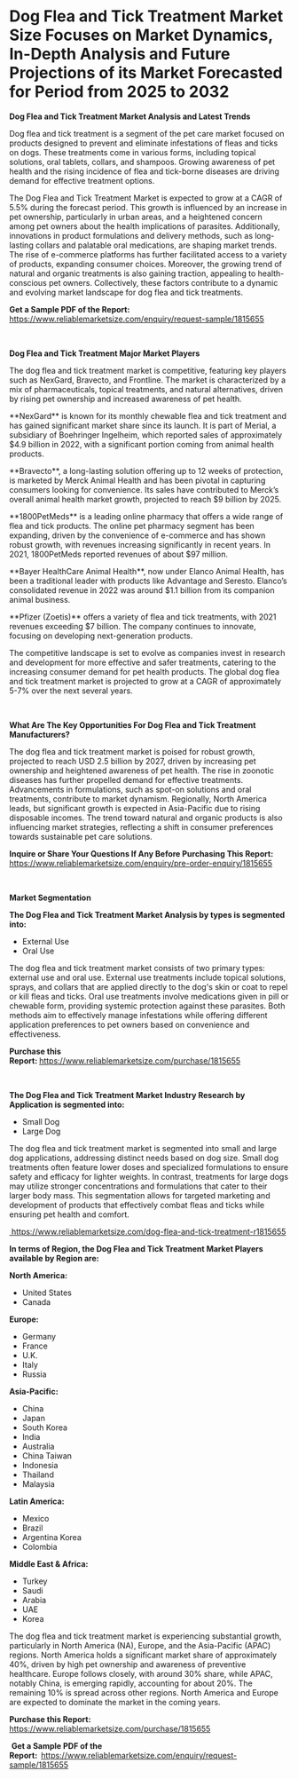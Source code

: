<p><h1>Dog Flea and Tick Treatment Market Size Focuses on Market Dynamics, In-Depth Analysis and Future Projections of its Market Forecasted for Period from 2025 to 2032</h1></p><p><strong>Dog Flea and Tick Treatment Market Analysis and Latest Trends</strong></p>
<p><p>Dog flea and tick treatment is a segment of the pet care market focused on products designed to prevent and eliminate infestations of fleas and ticks on dogs. These treatments come in various forms, including topical solutions, oral tablets, collars, and shampoos. Growing awareness of pet health and the rising incidence of flea and tick-borne diseases are driving demand for effective treatment options. </p><p>The Dog Flea and Tick Treatment Market is expected to grow at a CAGR of 5.5% during the forecast period. This growth is influenced by an increase in pet ownership, particularly in urban areas, and a heightened concern among pet owners about the health implications of parasites. Additionally, innovations in product formulations and delivery methods, such as long-lasting collars and palatable oral medications, are shaping market trends. The rise of e-commerce platforms has further facilitated access to a variety of products, expanding consumer choices. Moreover, the growing trend of natural and organic treatments is also gaining traction, appealing to health-conscious pet owners. Collectively, these factors contribute to a dynamic and evolving market landscape for dog flea and tick treatments.</p></p>
<p><strong>Get a Sample PDF of the Report:&nbsp;</strong> <a href="https://www.reliablemarketsize.com/enquiry/request-sample/1815655?utm_campaign=2470&utm_medium=2&utm_source=Github&utm_content=ia&utm_term=19042025&utm_id=dog-flea-and-tick-treatment">https://www.reliablemarketsize.com/enquiry/request-sample/1815655</a></p>
<p>&nbsp;</p>
<p><strong>Dog Flea and Tick Treatment Major Market Players</strong></p>
<p><p>The dog flea and tick treatment market is competitive, featuring key players such as NexGard, Bravecto, and Frontline. The market is characterized by a mix of pharmaceuticals, topical treatments, and natural alternatives, driven by rising pet ownership and increased awareness of pet health.</p><p>**NexGard** is known for its monthly chewable flea and tick treatment and has gained significant market share since its launch. It is part of Merial, a subsidiary of Boehringer Ingelheim, which reported sales of approximately $4.9 billion in 2022, with a significant portion coming from animal health products.</p><p>**Bravecto**, a long-lasting solution offering up to 12 weeks of protection, is marketed by Merck Animal Health and has been pivotal in capturing consumers looking for convenience. Its sales have contributed to Merck’s overall animal health market growth, projected to reach $9 billion by 2025.</p><p>**1800PetMeds** is a leading online pharmacy that offers a wide range of flea and tick products. The online pet pharmacy segment has been expanding, driven by the convenience of e-commerce and has shown robust growth, with revenues increasing significantly in recent years. In 2021, 1800PetMeds reported revenues of about $97 million.</p><p>**Bayer HealthCare Animal Health**, now under Elanco Animal Health, has been a traditional leader with products like Advantage and Seresto. Elanco’s consolidated revenue in 2022 was around $1.1 billion from its companion animal business.</p><p>**Pfizer (Zoetis)** offers a variety of flea and tick treatments, with 2021 revenues exceeding $7 billion. The company continues to innovate, focusing on developing next-generation products.</p><p>The competitive landscape is set to evolve as companies invest in research and development for more effective and safer treatments, catering to the increasing consumer demand for pet health products. The global dog flea and tick treatment market is projected to grow at a CAGR of approximately 5-7% over the next several years.</p></p>
<p>&nbsp;</p>
<p><strong>What Are The Key Opportunities For Dog Flea and Tick Treatment Manufacturers?</strong></p>
<p><p>The dog flea and tick treatment market is poised for robust growth, projected to reach USD 2.5 billion by 2027, driven by increasing pet ownership and heightened awareness of pet health. The rise in zoonotic diseases has further propelled demand for effective treatments. Advancements in formulations, such as spot-on solutions and oral treatments, contribute to market dynamism. Regionally, North America leads, but significant growth is expected in Asia-Pacific due to rising disposable incomes. The trend toward natural and organic products is also influencing market strategies, reflecting a shift in consumer preferences towards sustainable pet care solutions.</p></p>
<p><strong>Inquire or Share Your Questions If Any Before Purchasing This Report:</strong> <a href="https://www.reliablemarketsize.com/enquiry/pre-order-enquiry/1815655?utm_campaign=2470&utm_medium=2&utm_source=Github&utm_content=ia&utm_term=19042025&utm_id=dog-flea-and-tick-treatment">https://www.reliablemarketsize.com/enquiry/pre-order-enquiry/1815655</a></p>
<p>&nbsp;</p>
<p><strong>Market Segmentation</strong></p>
<p><strong>The Dog Flea and Tick Treatment Market Analysis by types is segmented into:</strong></p>
<p><ul><li>External Use</li><li>Oral Use</li></ul></p>
<p><p>The dog flea and tick treatment market consists of two primary types: external use and oral use. External use treatments include topical solutions, sprays, and collars that are applied directly to the dog's skin or coat to repel or kill fleas and ticks. Oral use treatments involve medications given in pill or chewable form, providing systemic protection against these parasites. Both methods aim to effectively manage infestations while offering different application preferences to pet owners based on convenience and effectiveness.</p></p>
<p><strong>Purchase this Report:&nbsp;</strong><a href="https://www.reliablemarketsize.com/purchase/1815655?utm_campaign=2470&utm_medium=2&utm_source=Github&utm_content=ia&utm_term=19042025&utm_id=dog-flea-and-tick-treatment">https://www.reliablemarketsize.com/purchase/1815655</a></p>
<p>&nbsp;</p>
<p><strong>The Dog Flea and Tick Treatment Market Industry Research by Application is segmented into:</strong></p>
<p><ul><li>Small Dog</li><li>Large Dog</li></ul></p>
<p><p>The dog flea and tick treatment market is segmented into small and large dog applications, addressing distinct needs based on dog size. Small dog treatments often feature lower doses and specialized formulations to ensure safety and efficacy for lighter weights. In contrast, treatments for large dogs may utilize stronger concentrations and formulations that cater to their larger body mass. This segmentation allows for targeted marketing and development of products that effectively combat fleas and ticks while ensuring pet health and comfort.</p></p>
<p><a href="https://www.reliablemarketsize.com/dog-flea-and-tick-treatment-r1815655?utm_campaign=2470&utm_medium=2&utm_source=Github&utm_content=ia&utm_term=19042025&utm_id=dog-flea-and-tick-treatment">&nbsp;https://www.reliablemarketsize.com/dog-flea-and-tick-treatment-r1815655</a></p>
<p><strong>In terms of Region, the Dog Flea and Tick Treatment Market Players available by Region are:</strong></p>
<p>
    <p> <strong> North America: </strong>
        <ul>
            <li>United States</li>
            <li>Canada</li>
        </ul>
        </p> 
    <p> <strong> Europe: </strong>
        <ul>
            <li>Germany</li>
            <li>France</li>
            <li>U.K.</li>
            <li>Italy</li>
            <li>Russia</li>
        </ul>
        </p> 
    <p> <strong> Asia-Pacific: </strong>
        <ul>
            <li>China</li>
            <li>Japan</li>
            <li>South Korea</li>
            <li>India</li>
            <li>Australia</li>
            <li>China Taiwan</li>
            <li>Indonesia</li>
            <li>Thailand</li>
            <li>Malaysia</li>
        </ul>
        </p> 
    <p> <strong> Latin America: </strong>
        <ul>
            <li>Mexico</li>
            <li>Brazil</li>
            <li>Argentina Korea</li>
            <li>Colombia</li>
        </ul>
        </p> 
    <p> <strong> Middle East & Africa: </strong>
        <ul>
            <li>Turkey</li>
            <li>Saudi</li>
            <li>Arabia</li>
            <li>UAE</li>
            <li>Korea</li>
        </ul>
    </p>
    </p>
<p><p>The dog flea and tick treatment market is experiencing substantial growth, particularly in North America (NA), Europe, and the Asia-Pacific (APAC) regions. North America holds a significant market share of approximately 40%, driven by high pet ownership and awareness of preventive healthcare. Europe follows closely, with around 30% share, while APAC, notably China, is emerging rapidly, accounting for about 20%. The remaining 10% is spread across other regions. North America and Europe are expected to dominate the market in the coming years.</p></p>
<p><strong>Purchase this Report: </strong><a href="https://www.reliablemarketsize.com/purchase/1815655?utm_campaign=2470&utm_medium=2&utm_source=Github&utm_content=ia&utm_term=19042025&utm_id=dog-flea-and-tick-treatment">https://www.reliablemarketsize.com/purchase/1815655</a></p>
<p>&nbsp;<strong>Get a Sample PDF of the Report:&nbsp;&nbsp;</strong><a href="https://www.reliablemarketsize.com/enquiry/request-sample/1815655?utm_campaign=2470&utm_medium=2&utm_source=Github&utm_content=ia&utm_term=19042025&utm_id=dog-flea-and-tick-treatment">https://www.reliablemarketsize.com/enquiry/request-sample/1815655</a></p>
<p><strong></strong></p>
<p><p></p><p></p><p></p></p>
